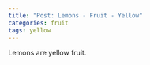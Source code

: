 ```yaml
---
title: "Post: Lemons - Fruit - Yellow"
categories: fruit
tags: yellow
---
```

Lemons are yellow fruit.
